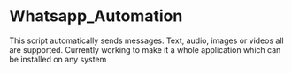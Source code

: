 # Whatsapp_Automation
This script automatically sends messages. Text, audio, images or videos all are supported. Currently working to make it a whole application which can be installed on any system
